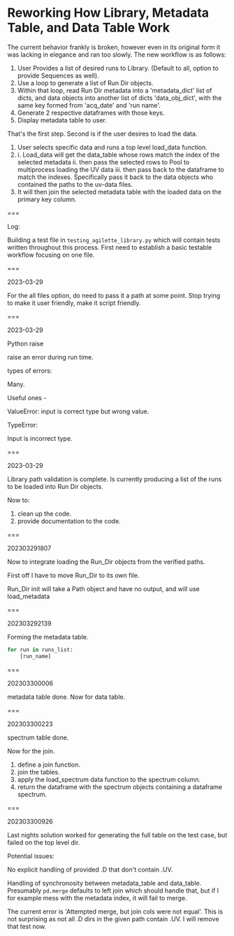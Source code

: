 # Reworking How Library, Metadata Table, and Data Table Work

The current behavior frankly is broken, however even in its original form it was lacking in elegance and ran too slowly. The new workflow is as follows:

1. User Provides a list of desired runs to Library. (Default to all, option to provide Sequences as well).
2. Use a loop to generate a list of Run Dir objects.
3. Within that loop, read Run Dir metadata into a 'metadata_dict' list of dicts, and data objects into another list of dicts 'data_obj_dict', with the same key formed from 'acq_date' and 'run name'.
4. Generate 2 respective dataframes with those keys.
5. Display metadata table to user.

That's the first step. Second is if the user desires to load the data.

1. User selects specific data and runs a top level load_data function.
2. 
    i. Load_data will get the data_table whose rows match the index of the selected metadata
    ii. then pass the selected rows to Pool to multiprocess loading the UV data
    iii. then pass back to the dataframe to match the indexes. Specifically pass it back to the data objects who contained the paths to the uv-data files.
3. It will then join the selected metadata table with the loaded data on the primary key column.

===

Log:

Building a test file in `testing_agilette_library.py` which will contain tests written throughout this process. First need to establish a basic testable workflow focusing on one file.

===

2023-03-29

For the all files option, do need to pass it a path at some point. Stop trying to make it user friendly, make it script friendly.

===

2023-03-29

Python raise

raise an error during run time.

types of errors:

Many.

Useful ones - 

ValueError: input is correct type but wrong value.

TypeError: 

Input is incorrect type.

===

2023-03-29 

Library path validation is complete. Is currently producing a list of the runs to be loaded into Run Dir objects.

Now to:
1. clean up the code.
2. provide documentation to the code.

===

202303291807

Now to integrate loading the Run_Dir objects from the verified paths.

First off I have to move Run_Dir to its own file.

Run_Dir init will take a Path object and have no output, and will use load_metadata 

===

202303292139

Forming the metadata table.

```python
for run in runs_list:
    [run_name]
```

===

202303300006

metadata table done. Now for data table.

===

202303300223

spectrum table done.

Now for the join.

1. define a join function.
2. join the tables.
3. apply the load_spectrum data function to the spectrum column.
4. return the dataframe with the spectrum objects containing a dataframe spectrum.

===

202303300926

Last nights solution worked for generating the full table on the test case, but failed on the top level dir.

Potential issues:

No explicit handling of provided .D that don't contain .UV.

Handling of synchronosity between metadata_table and data_table. Presumably `pd.merge` defaults to left join which should handle that, but if I for example mess with the metadata index, it will fail to merge.

The current error is 'Attempted merge, but join cols were not equal'. This is not surprising as not all .D dirs in the given path contain .UV. I will remove that test now.